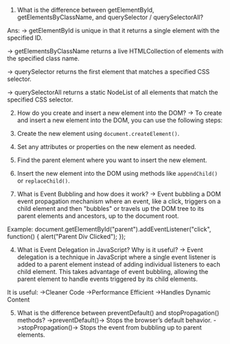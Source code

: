 1. What is the difference between getElementById, getElementsByClassName, and querySelector / querySelectorAll?

Ans:
 -> getElementById is unique in that it returns a single element with the specified ID.

 -> getElementsByClassName returns a live HTMLCollection of elements with the specified class name.

 -> querySelector returns the first element that matches a specified CSS selector.

 -> querySelectorAll returns a static NodeList of all elements that match the specified CSS selector.

2. How do you create and insert a new element into the DOM?
-> To create and insert a new element into the DOM, you can use the following steps:

1. Create the new element using `document.createElement()`.
2. Set any attributes or properties on the new element as needed.
3. Find the parent element where you want to insert the new element.
4. Insert the new element into the DOM using methods like `appendChild()` or `replaceChild()`.

3. What is Event Bubbling and how does it work?
-> Event bubbling a DOM event propagation mechanism where an event, like a click, triggers on a child element and then "bubbles" or travels up the DOM tree to its parent elements and ancestors, up to the document root.

Example:
    document.getElementById("parent").addEventListener("click", function() {
        alert("Parent Div Clicked");
    });

4. What is Event Delegation in JavaScript? Why is it useful?
-> Event delegation is a technique in JavaScript where a single event listener is added to a parent element instead of adding individual listeners to each child element. This takes advantage of event bubbling, allowing the parent element to handle events triggered by its child elements.
 
 It is useful:
 ->Cleaner Code
 ->Performance Efficient
 ->Handles Dynamic Content

 5. What is the difference between preventDefault() and stopPropagation() methods?
 ->preventDefault()→ Stops the browser’s default behavior.
    ->stopPropagation()→ Stops the event from bubbling up to parent elements.
    
